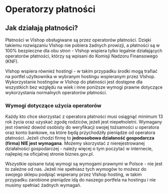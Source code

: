 # Operatorzy płatności

## Jak działają płatności?
Płatności w VIshop obsługiwane są przez operatorów płatności. Dzięki takiemu rozwiązaniu VIshop nie pobiera żadnych 
prowizji, a płatności są w 100% bezpieczne dla obu stron - VIshop wspiera tylko legalnie działających operatorów 
płatności, którzy są wpisani do Komisji Nadzoru Finansowego (KNF).

VIshop wspiera również hostingi - w takim przypadku środki mogą trafiać na portfel użytkownika w wybranym hostingu wspieranym
przez VIshop. Wykorzystanie hostingów w VIshop do płatności jest dostępne dla wszystkich bez względu na wiek i inne poniższe
wymogi prawne dotyczące wykorzystania normalnych operatorów płatności.

### Wymogi dotyczące użycia operatorów
Każdy kto chce skorzystać z operatora płatności musi osiągnąć minimum 13 rok życia oraz uzyskać zgodę rodziców, jeżeli 
jest niepełnoletni. Wymagany jest również dowód osobisty do weryfikacji swojej tożsamości u operatora oraz konto bankowe,
na które będą przychodziły pieniądze od operatora płatności. Jeżeli chodzi firmę to **jednosobowa działaność gospodarcza 
(firma) NIE jest wymagana**. Możemy skorzystać z nierejestrowanej działalności gospodarczej - należy więcej o tym 
poczytać w internecie, najlepiej na oficjalnej stronie biznes.gov.pl.

Wszystkie opisane tutaj wymogi są wymogami prawnymi w Polsce - nie jest to zależne od nas. Jeżeli nie spełniasz tych wymogów
to możesz do swojego sklepu podpiąć wspierany przez VIshop hosting, w takim przypadku zarobione pieniądze idą do naszego portfela
na hostingu i nie musimy spełniać żadnych wymagań.